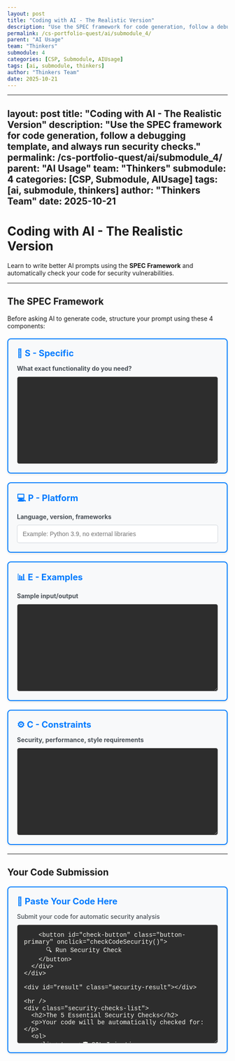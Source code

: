 ```yaml
---
layout: post
title: "Coding with AI - The Realistic Version"
description: "Use the SPEC framework for code generation, follow a debugging template, and always run security checks. The key principle: understand and verify before using any AI-generated code."
permalink: /cs-portfolio-quest/ai/submodule_4/
parent: "AI Usage"
team: "Thinkers"
submodule: 4
categories: [CSP, Submodule, AIUsage]
tags: [ai, submodule, thinkers]
author: "Thinkers Team"
date: 2025-10-21
---
```


---
layout: post
title: "Coding with AI - The Realistic Version"
description: "Use the SPEC framework for code generation, follow a debugging template, and always run security checks."
permalink: /cs-portfolio-quest/ai/submodule_4/
parent: "AI Usage"
team: "Thinkers"
submodule: 4
categories: [CSP, Submodule, AIUsage]
tags: [ai, submodule, thinkers]
author: "Thinkers Team"
date: 2025-10-21
---

<style>
.code-editor {
    width: 100%;
    min-height: 200px;
    font-family: 'Courier New', monospace;
    padding: 15px;
    border: 1px solid #ccc;
    border-radius: 5px;
    background: #2d2d2d;
    color: #f8f8f2;
    font-size: 14px;
}

.spec-section {
    margin: 20px 0;
    padding: 20px;
    background: #f8f9fa;
    border: 2px solid #007bff;
    border-radius: 8px;
    box-shadow: 0 2px 4px rgba(0,0,0,0.1);
}

.spec-section h3 {
    color: #007bff;
    margin-top: 0;
    margin-bottom: 10px;
    font-size: 20px;
}

.spec-section p {
    color: #495057;
    margin-bottom: 10px;
    font-weight: 500;
}

.spec-section input {
    width: 100%;
    padding: 12px;
    border: 1px solid #ced4da;
    border-radius: 5px;
    font-size: 14px;
    background: white;
    color: #212529;
}

.security-result {
    padding: 20px;
    margin: 20px 0;
    border-radius: 8px;
    display: none;
}

.security-result.pass {
    background: #d4edda;
    border: 2px solid #28a745;
    color: #155724;
}

.security-result.fail {
    background: #f8d7da;
    border: 2px solid #dc3545;
    color: #721c24;
}

.security-result.loading {
    background: #d1ecf1;
    border: 2px solid #17a2b8;
    color: #0c5460;
}

.vulnerability-list {
    margin-top: 10px;
    padding-left: 20px;
}

.vulnerability-list li {
    margin: 8px 0;
    line-height: 1.6;
}

.button-primary {
    padding: 12px 24px;
    background: #007bff;
    color: white;
    border: none;
    border-radius: 5px;
    cursor: pointer;
    font-size: 16px;
    font-weight: bold;
    transition: background 0.3s;
    margin-top: 10px;
}

.button-primary:hover {
    background: #0056b3;
}

.button-primary:disabled {
    background: #6c757d;
    cursor: not-allowed;
}

.score-display {
    font-size: 28px;
    font-weight: bold;
    margin: 15px 0;
}

.security-checks-list {
    background: #fff3cd;
    border: 2px solid #ffc107;
    border-radius: 8px;
    padding: 20px;
    margin: 20px 0;
}

.security-checks-list h2 {
    color: #856404;
    margin-top: 0;
}

.security-checks-list ol {
    color: #856404;
}

.security-checks-list ol li {
    margin: 8px 0;
    line-height: 1.6;
}

.example-section {
    background: #e7f3ff;
    border: 2px solid #007bff;
    border-radius: 8px;
    padding: 20px;
    margin: 20px 0;
}

.example-section h2 {
    color: #007bff;
    margin-top: 0;
}

.trust-verify {
    background: #d4edda;
    border: 2px solid #28a745;
    border-radius: 8px;
    padding: 20px;
    margin: 20px 0;
}

.trust-verify h2 {
    color: #155724;
    margin-top: 0;
}

.trust-verify ol {
    color: #155724;
}

.trust-verify ol li {
    margin: 8px 0;
    line-height: 1.6;
}
</style>

# Coding with AI - The Realistic Version

Learn to write better AI prompts using the **SPEC Framework** and automatically check your code for security vulnerabilities.

---

## The SPEC Framework

Before asking AI to generate code, structure your prompt using these 4 components:

<div class="spec-section">
  <h3>📝 S - Specific</h3>
  <p><strong>What exact functionality do you need?</strong></p>
  <textarea id="spec-specific" class="code-editor" rows="2" 
    placeholder="Example: Create a function to validate user registration data">
  </textarea>
</div>

<div class="spec-section">
  <h3>💻 P - Platform</h3>
  <p><strong>Language, version, frameworks</strong></p>
  <input type="text" id="spec-platform" 
    placeholder="Example: Python 3.9, no external libraries">
</div>

<div class="spec-section">
  <h3>📊 E - Examples</h3>
  <p><strong>Sample input/output</strong></p>
  <textarea id="spec-examples" class="code-editor" rows="3"
    placeholder="Input: {'username': 'ab', 'email': 'invalid'}
Output: (False, ['Username too short', 'Invalid email'])">
  </textarea>
</div>

<div class="spec-section">
  <h3>⚙️ C - Constraints</h3>
  <p><strong>Security, performance, style requirements</strong></p>
  <textarea id="spec-constraints" class="code-editor" rows="2"
    placeholder="- Username: 3-20 chars, alphanumeric only
- Password: 8+ chars with uppercase, lowercase, number
- Return all errors, not just first one">
  </textarea>
</div>

---

## Your Code Submission

<div class="spec-section">
  <h3>📄 Paste Your Code Here</h3>
  <p>Submit your code for automatic security analysis</p>
  <textarea id="code-submission" class="code-editor" rows="15"
    placeholder="def validate_user(data):
    errors = []
    
    if len(data['username']) < 3:
        errors.append('Username too short')
    
    if '@' not in data['email']:
        errors.append('Invalid email')
    
    return (len(errors) == 0, errors)">
  </textarea>
  
  <div style="margin-top: 15px;">
    <button id="check-button" class="button-primary" onclick="checkCodeSecurity()">
      🔍 Run Security Check
    </button>
  </div>
</div>

<div id="result" class="security-result"></div>

---

<div class="security-checks-list">
  <h2>The 5 Essential Security Checks</h2>
  <p>Your code will be automatically checked for:</p>
  <ol>
    <li><strong>🛡️ SQL Injection Prevention</strong> - Are you using parameterized queries?</li>
    <li><strong>🔐 Secrets Management</strong> - No hardcoded passwords or API keys</li>
    <li><strong>✅ Input Validation</strong> - All user input must be validated</li>
    <li><strong>🚫 XSS Protection</strong> - Sanitize output to prevent cross-site scripting</li>
    <li><strong>🔒 Authentication</strong> - Proper auth/authorization checks</li>
  </ol>
</div>

---

<div class="trust-verify">
  <h2>Trust But Verify Rule</h2>
  <p>For every AI-generated code:</p>
  <ol>
    <li><strong>Understand it</strong> - If you can't explain it, don't use it</li>
    <li><strong>Test it</strong> - Try edge cases and error conditions</li>
    <li><strong>Secure it</strong> - Run through the checklist above</li>
    <li><strong>Simplify it</strong> - Remove unnecessary complexity</li>
  </ol>
</div>

---

<div class="example-section">
  <h2>Example: Good vs Bad Code</h2>
  
  <h3>❌ Bad (Insecure)</h3>
  <pre style="background: #2d2d2d; color: #f8f8f2; padding: 15px; border-radius: 5px; overflow-x: auto;">
password = "mySecret123"  # Hardcoded!
query = "SELECT * FROM users WHERE name = '" + user_input + "'"  # SQL injection!
html = "&lt;div&gt;" + user_comment + "&lt;/div&gt;"  # XSS vulnerability!
  </pre>

  <h3>✅ Good (Secure)</h3>
  <pre style="background: #2d2d2d; color: #f8f8f2; padding: 15px; border-radius: 5px; overflow-x: auto;">
password = os.getenv("DB_PASSWORD")  # From environment
query = "SELECT * FROM users WHERE name = ?"  # Parameterized
html = "&lt;div&gt;" + escape(user_comment) + "&lt;/div&gt;"  # Sanitized
  </pre>
</div>

<script type="module">
import { pythonURI, fetchOptions } from '{{ site.baseurl }}/assets/js/api/config.js';

const ENDPOINT = `${pythonURI}/api/gemini`;

window.checkCodeSecurity = async function() {
    const code = document.getElementById('code-submission').value.trim();
    const resultDiv = document.getElementById('result');
    const button = document.getElementById('check-button');
    
    if (!code) {
        alert('Please paste your code first!');
        return;
    }
    
    // Build SPEC context
    const specContext = `
SPEC Framework Context:
- Specific: ${document.getElementById('spec-specific').value}
- Platform: ${document.getElementById('spec-platform').value}
- Examples: ${document.getElementById('spec-examples').value}
- Constraints: ${document.getElementById('spec-constraints').value}
    `.trim();
    
    // Show loading state
    resultDiv.className = 'security-result loading';
    resultDiv.style.display = 'block';
    resultDiv.innerHTML = '<p>🔍 Analyzing code security...</p>';
    button.disabled = true;
    
    // Build prompt for security analysis
    const prompt = `Analyze this code for security vulnerabilities. Check these 5 critical areas:
1. SQL Injection (parameterized queries used?)
2. Hardcoded secrets (passwords, API keys in code?)
3. Input validation (user input validated?)
4. XSS protection (output sanitized?)
5. Authentication (proper auth checks?)

Code to analyze:
\`\`\`
${code}
\`\`\`

${specContext}

Respond in JSON format with:
{
  "score": <number 0-100>,
  "passed": <boolean>,
  "vulnerabilities": [<array of specific issues found>],
  "feedback": "<overall security assessment>",
  "recommendations": [<array of how to fix issues>]
}`;

    try {
        const response = await fetch(ENDPOINT, {
            ...fetchOptions,
            method: 'POST',
            body: JSON.stringify({
                prompt: prompt,
                text: code
            })
        });
        
        if (!response.ok) {
            throw new Error('API request failed');
        }
        
        const result = await response.json();
        
        if (result.error || !result.text) {
            throw new Error(result.error || 'No response from AI');
        }
        
        // Parse the AI response
        let analysis;
        try {
            // Try to extract JSON from the response
            const jsonMatch = result.text.match(/\{[\s\S]*\}/);
            if (jsonMatch) {
                analysis = JSON.parse(jsonMatch[0]);
            } else {
                // Fallback: create analysis from text
                analysis = {
                    score: 70,
                    passed: false,
                    vulnerabilities: ['AI response not in expected format'],
                    feedback: result.text,
                    recommendations: ['Review the detailed feedback above']
                };
            }
        } catch (e) {
            console.error('JSON parse error:', e);
            analysis = {
                score: 0,
                passed: false,
                vulnerabilities: ['Could not parse AI response'],
                feedback: result.text,
                recommendations: []
            };
        }
        
        displayResults(analysis);
        
    } catch (error) {
        resultDiv.className = 'security-result fail';
        resultDiv.innerHTML = `
            <h3>❌ Error</h3>
            <p>Failed to analyze code: ${error.message}</p>
            <p>Make sure the backend is running and try again.</p>
        `;
    } finally {
        button.disabled = false;
    }
}

function displayResults(analysis) {
    const resultDiv = document.getElementById('result');
    const passed = analysis.score >= 80;
    
    resultDiv.className = passed ? 'security-result pass' : 'security-result fail';
    resultDiv.style.display = 'block';
    
    let html = `
        <div class="score-display">
            ${passed ? '✅' : '❌'} Security Score: ${analysis.score}/100
        </div>
        <p><strong>${passed ? 'PASSED' : 'FAILED'}</strong></p>
        <p>${analysis.feedback}</p>
    `;
    
    if (analysis.vulnerabilities && analysis.vulnerabilities.length > 0) {
        html += `
            <h4>🔍 Issues Found:</h4>
            <ul class="vulnerability-list">
                ${analysis.vulnerabilities.map(v => `<li>${v}</li>`).join('')}
            </ul>
        `;
    }
    
    if (analysis.recommendations && analysis.recommendations.length > 0) {
        html += `
            <h4>💡 Recommendations:</h4>
            <ul class="vulnerability-list">
                ${analysis.recommendations.map(r => `<li>${r}</li>`).join('')}
            </ul>
        `;
    }
    
    resultDiv.innerHTML = html;
}
localStorage.setItem('ai-submodule-2-completed', 'true');

</script>

{%- include tailwind/cs-portfolio-quest-lessons_info.html -%}